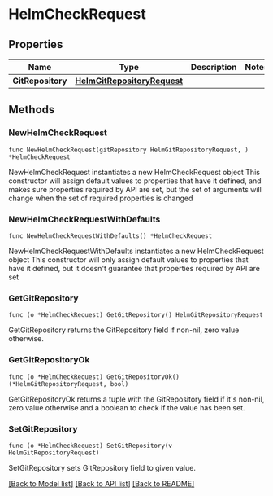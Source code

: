 # HelmCheckRequest

## Properties

Name | Type | Description | Notes
------------ | ------------- | ------------- | -------------
**GitRepository** | [**HelmGitRepositoryRequest**](HelmGitRepositoryRequest.md) |  | 

## Methods

### NewHelmCheckRequest

`func NewHelmCheckRequest(gitRepository HelmGitRepositoryRequest, ) *HelmCheckRequest`

NewHelmCheckRequest instantiates a new HelmCheckRequest object
This constructor will assign default values to properties that have it defined,
and makes sure properties required by API are set, but the set of arguments
will change when the set of required properties is changed

### NewHelmCheckRequestWithDefaults

`func NewHelmCheckRequestWithDefaults() *HelmCheckRequest`

NewHelmCheckRequestWithDefaults instantiates a new HelmCheckRequest object
This constructor will only assign default values to properties that have it defined,
but it doesn't guarantee that properties required by API are set

### GetGitRepository

`func (o *HelmCheckRequest) GetGitRepository() HelmGitRepositoryRequest`

GetGitRepository returns the GitRepository field if non-nil, zero value otherwise.

### GetGitRepositoryOk

`func (o *HelmCheckRequest) GetGitRepositoryOk() (*HelmGitRepositoryRequest, bool)`

GetGitRepositoryOk returns a tuple with the GitRepository field if it's non-nil, zero value otherwise
and a boolean to check if the value has been set.

### SetGitRepository

`func (o *HelmCheckRequest) SetGitRepository(v HelmGitRepositoryRequest)`

SetGitRepository sets GitRepository field to given value.



[[Back to Model list]](../README.md#documentation-for-models) [[Back to API list]](../README.md#documentation-for-api-endpoints) [[Back to README]](../README.md)


